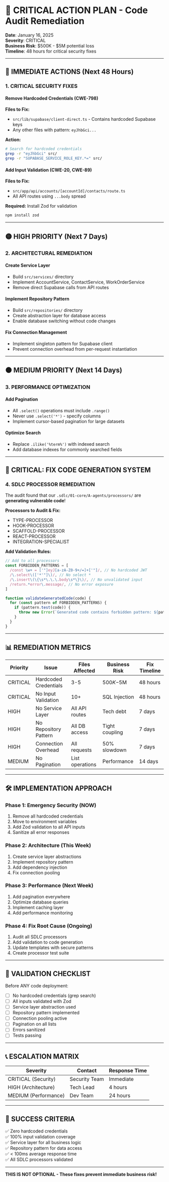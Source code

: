 # 🚨 CRITICAL ACTION PLAN - Code Audit Remediation

**Date**: January 16, 2025  
**Severity**: CRITICAL  
**Business Risk**: $500K - $5M potential loss  
**Timeline**: 48 hours for critical security fixes

---

## 🔴 IMMEDIATE ACTIONS (Next 48 Hours)

### 1. CRITICAL SECURITY FIXES

#### Remove Hardcoded Credentials (CWE-798)

**Files to Fix:**

- `src/lib/supabase/client-direct.ts` - Contains hardcoded Supabase keys
- Any other files with pattern: `eyJhbGci...`

**Action:**

```bash
# Search for hardcoded credentials
grep -r "eyJhbGci" src/
grep -r "SUPABASE_SERVICE_ROLE_KEY.*=" src/
```

#### Add Input Validation (CWE-20, CWE-89)

**Files to Fix:**

- `src/app/api/accounts/[accountId]/contacts/route.ts`
- All API routes using `...body` spread

**Required:** Install Zod for validation

```bash
npm install zod
```

---

## 🟡 HIGH PRIORITY (Next 7 Days)

### 2. ARCHITECTURAL REMEDIATION

#### Create Service Layer

- Build `src/services/` directory
- Implement AccountService, ContactService, WorkOrderService
- Remove direct Supabase calls from API routes

#### Implement Repository Pattern

- Build `src/repositories/` directory
- Create abstraction layer for database access
- Enable database switching without code changes

#### Fix Connection Management

- Implement singleton pattern for Supabase client
- Prevent connection overhead from per-request instantiation

---

## 🟠 MEDIUM PRIORITY (Next 14 Days)

### 3. PERFORMANCE OPTIMIZATION

#### Add Pagination

- All `.select()` operations must include `.range()`
- Never use `.select('*')` - specify columns
- Implement cursor-based pagination for large datasets

#### Optimize Search

- Replace `.ilike('%term%')` with indexed search
- Add database indexes for commonly searched fields

---

## 🔴 CRITICAL: FIX CODE GENERATION SYSTEM

### 4. SDLC PROCESSOR REMEDIATION

The audit found that our `.sdlc/01-core/A-agents/processors/` are **generating vulnerable code**!

**Processors to Audit & Fix:**

- TYPE-PROCESSOR
- HOOK-PROCESSOR
- SCAFFOLD-PROCESSOR
- REACT-PROCESSOR
- INTEGRATION-SPECIALIST

**Add Validation Rules:**

```javascript
// Add to all processors
const FORBIDDEN_PATTERNS = [
  /const \w+ = ['"]eyJ[a-zA-Z0-9+/=]+['"]/, // No hardcoded JWT
  /\.select\(['*'"]\)/, // No select *
  /\.insert\(\{\s*\.\.\.body\s*\}\)/, // No unvalidated input
  /return.*error\.message/, // No error exposure
]

function validateGeneratedCode(code) {
  for (const pattern of FORBIDDEN_PATTERNS) {
    if (pattern.test(code)) {
      throw new Error(`Generated code contains forbidden pattern: ${pattern}`)
    }
  }
}
```

---

## 📊 REMEDIATION METRICS

| Priority | Issue                 | Files Affected  | Business Risk  | Fix Timeline |
| -------- | --------------------- | --------------- | -------------- | ------------ |
| CRITICAL | Hardcoded Credentials | 3-5             | $500K-$5M      | 48 hours     |
| CRITICAL | No Input Validation   | 10+             | SQL Injection  | 48 hours     |
| HIGH     | No Service Layer      | All API routes  | Tech debt      | 7 days       |
| HIGH     | No Repository Pattern | All DB access   | Tight coupling | 7 days       |
| HIGH     | Connection Overhead   | All requests    | 50% slowdown   | 7 days       |
| MEDIUM   | No Pagination         | List operations | Performance    | 14 days      |

---

## 🛠️ IMPLEMENTATION APPROACH

### Phase 1: Emergency Security (NOW)

1. Remove all hardcoded credentials
2. Move to environment variables
3. Add Zod validation to all API inputs
4. Sanitize all error responses

### Phase 2: Architecture (This Week)

1. Create service layer abstractions
2. Implement repository pattern
3. Add dependency injection
4. Fix connection pooling

### Phase 3: Performance (Next Week)

1. Add pagination everywhere
2. Optimize database queries
3. Implement caching layer
4. Add performance monitoring

### Phase 4: Fix Root Cause (Ongoing)

1. Audit all SDLC processors
2. Add validation to code generation
3. Update templates with secure patterns
4. Create processor test suite

---

## 🚨 VALIDATION CHECKLIST

Before ANY code deployment:

- [ ] No hardcoded credentials (grep search)
- [ ] All inputs validated with Zod
- [ ] Service layer abstraction used
- [ ] Repository pattern implemented
- [ ] Connection pooling active
- [ ] Pagination on all lists
- [ ] Errors sanitized
- [ ] Tests passing

---

## 📞 ESCALATION MATRIX

| Severity             | Contact       | Response Time |
| -------------------- | ------------- | ------------- |
| CRITICAL (Security)  | Security Team | Immediate     |
| HIGH (Architecture)  | Tech Lead     | 4 hours       |
| MEDIUM (Performance) | Dev Team      | 24 hours      |

---

## 🎯 SUCCESS CRITERIA

✅ Zero hardcoded credentials  
✅ 100% input validation coverage  
✅ Service layer for all business logic  
✅ Repository pattern for data access  
✅ < 100ms average response time  
✅ All SDLC processors validated

---

**THIS IS NOT OPTIONAL - These fixes prevent immediate business risk!**
